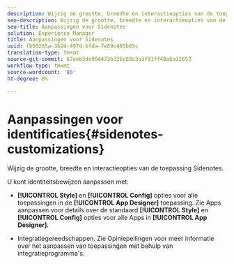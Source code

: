 ```yaml
---
description: Wijzig de grootte, breedte en interactieopties van de toepassing Sidenotes.
seo-description: Wijzig de grootte, breedte en interactieopties van de toepassing Sidenotes.
seo-title: Aanpassingen voor Sidenotes
solution: Experience Manager
title: Aanpassingen voor Sidenotes
uuid: fb50285a-3b2d-497d-bfda-7e89c485b65c
translation-type: tm+mt
source-git-commit: 67aeb3de964473b326c88c3a3f81ff48a6a12652
workflow-type: tm+mt
source-wordcount: '80'
ht-degree: 0%

---
```



# Aanpassingen voor identificaties{#sidenotes-customizations}

Wijzig de grootte, breedte en interactieopties van de toepassing Sidenotes.

U kunt identiteitsbewijzen aanpassen met:

* **[!UICONTROL Style]** en  **[!UICONTROL Config]** opties voor alle toepassingen in de  **[!UICONTROL App Designer]** toepassing. Zie Apps aanpassen voor details over de standaard **[!UICONTROL Style]** en **[!UICONTROL Config]** opties voor alle Apps in **[!UICONTROL App Designer]**.

* Integratiegereedschappen. Zie Opiniepeilingen voor meer informatie over het aanpassen van toepassingen met behulp van integratieprogramma&#39;s.

